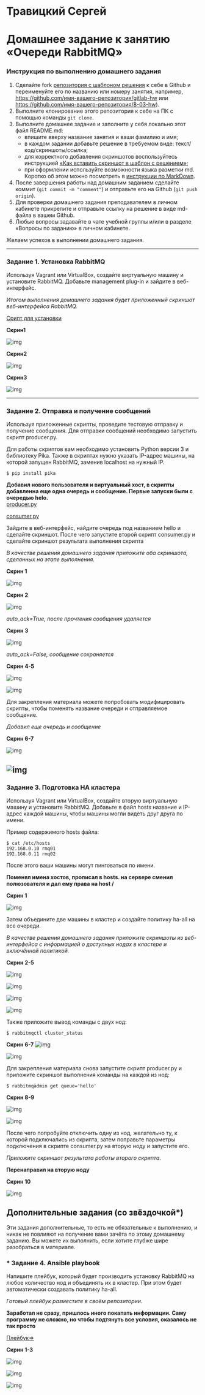 # Травицкий Сергей
# Домашнее задание к занятию  «Очереди RabbitMQ»

### Инструкция по выполнению домашнего задания

1. Сделайте fork [репозитория c шаблоном решения](https://github.com/netology-code/sys-pattern-homework) к себе в Github и переименуйте его по названию или номеру занятия, например, https://github.com/имя-вашего-репозитория/gitlab-hw или https://github.com/имя-вашего-репозитория/8-03-hw).
2. Выполните клонирование этого репозитория к себе на ПК с помощью команды `git clone`.
3. Выполните домашнее задание и заполните у себя локально этот файл README.md:
   - впишите вверху название занятия и ваши фамилию и имя;
   - в каждом задании добавьте решение в требуемом виде: текст/код/скриншоты/ссылка;
   - для корректного добавления скриншотов воспользуйтесь инструкцией [«Как вставить скриншот в шаблон с решением»](https://github.com/netology-code/sys-pattern-homework/blob/main/screen-instruction.md);
   - при оформлении используйте возможности языка разметки md. Коротко об этом можно посмотреть в [инструкции по MarkDown](https://github.com/netology-code/sys-pattern-homework/blob/main/md-instruction.md).
4. После завершения работы над домашним заданием сделайте коммит (`git commit -m "comment"`) и отправьте его на Github (`git push origin`).
5. Для проверки домашнего задания преподавателем в личном кабинете прикрепите и отправьте ссылку на решение в виде md-файла в вашем Github.
6. Любые вопросы задавайте в чате учебной группы и/или в разделе «Вопросы по заданию» в личном кабинете.

Желаем успехов в выполнении домашнего задания.

---

### Задание 1. Установка RabbitMQ

Используя Vagrant или VirtualBox, создайте виртуальную машину и установите RabbitMQ.
Добавьте management plug-in и зайдите в веб-интерфейс.

*Итогом выполнения домашнего задания будет приложенный скриншот веб-интерфейса RabbitMQ.*

[Срипт для установки](https://github.com/travickiy67/RabbitMQ/blob/main/files/sh.sh)  

**Скрин1**

![img](https://github.com/travickiy67/RabbitMQ/blob/main/img/img1.1.png)  

**Скрин2**

![img](https://github.com/travickiy67/RabbitMQ/blob/main/img/img1.3.png)  

**Скрин3**

![img](https://github.com/travickiy67/RabbitMQ/blob/main/img/img1.4.png)  

---

### Задание 2. Отправка и получение сообщений

Используя приложенные скрипты, проведите тестовую отправку и получение сообщения.
Для отправки сообщений необходимо запустить скрипт producer.py.

Для работы скриптов вам необходимо установить Python версии 3 и библиотеку Pika.
Также в скриптах нужно указать IP-адрес машины, на которой запущен RabbitMQ, заменив localhost на нужный IP.

```shell script
$ pip install pika
```
**Добавил нового пользователя и виртуальный хост, в скрипты добавленна еще одна очередь и сообщение. Первые запуски были с очередью helo.**  
[producer.py](https://github.com/travickiy67/RabbitMQ/blob/main/files/producer.py)

[consumer.py](https://github.com/travickiy67/RabbitMQ/blob/main/files/consumer1.py)
 
Зайдите в веб-интерфейс, найдите очередь под названием hello и сделайте скриншот.
После чего запустите второй скрипт consumer.py и сделайте скриншот результата выполнения скрипта

*В качестве решения домашнего задания приложите оба скриншота, сделанных на этапе выполнения.*

**Скрин 1**  

![img](https://github.com/travickiy67/RabbitMQ/blob/main/img/img2.2.png)

**Скрин 2**  

![img](https://github.com/travickiy67/RabbitMQ/blob/main/img/img2.4.png)

*auto_ack=True, после прочтения сообщения удаляется*  

**Cкрин 3**  

![img](https://github.com/travickiy67/RabbitMQ/blob/main/img/img2.3.png)

*auto_ack=False, сообщение сохраняется*  

**Скрин 4-5**  

![img](https://github.com/travickiy67/RabbitMQ/blob/main/img/img2.5.png)  

![img](https://github.com/travickiy67/RabbitMQ/blob/main/img/img2.6.png)  

Для закрепления материала можете попробовать модифицировать скрипты, чтобы поменять название очереди и отправляемое сообщение.

*Добавил еще очередь и сообщение*  

**Скрин 6-7**

![img](https://github.com/travickiy67/RabbitMQ/blob/main/img/img2.7.png)   

![img](https://github.com/travickiy67/RabbitMQ/blob/main/img/img2.8.png)  
---

### Задание 3. Подготовка HA кластера

Используя Vagrant или VirtualBox, создайте вторую виртуальную машину и установите RabbitMQ.
Добавьте в файл hosts название и IP-адрес каждой машины, чтобы машины могли видеть друг друга по имени.

Пример содержимого hosts файла:
```shell script
$ cat /etc/hosts
192.168.0.10 rmq01
192.168.0.11 rmq02
```
После этого ваши машины могут пинговаться по имени.

**Поменял имена хостов, прописал в hosts. на сервере сменил полюзователя и дал ему права на host /**

**Скрин 1**  

![img](https://github.com/travickiy67/RabbitMQ/blob/main/img/img3.1.png)
 
Затем объедините две машины в кластер и создайте политику ha-all на все очереди.

*В качестве решения домашнего задания приложите скриншоты из веб-интерфейса с информацией о доступных нодах в кластере и включённой политикой.*

**Скрин 2-5**

![img](https://github.com/travickiy67/RabbitMQ/blob/main/img/img3.4.png)

![img](https://github.com/travickiy67/RabbitMQ/blob/main/img/img3.5.png) 

![img](https://github.com/travickiy67/RabbitMQ/blob/main/img/img3.6.png)

![img](https://github.com/travickiy67/RabbitMQ/blob/main/img/img3.7.png)


Также приложите вывод команды с двух нод:

```shell script
$ rabbitmqctl cluster_status

```
**Скрин 6-7**
![img](https://github.com/travickiy67/RabbitMQ/blob/main/img/img3.2.png)

![img](https://github.com/travickiy67/RabbitMQ/blob/main/img/img3.3.png)

Для закрепления материала снова запустите скрипт producer.py и приложите скриншот выполнения команды на каждой из нод:

```shell script
$ rabbitmqadmin get queue='hello'
```
**Скрин 8-9**

![img](https://github.com/travickiy67/RabbitMQ/blob/main/img/img3.8.png)

![img](https://github.com/travickiy67/RabbitMQ/blob/main/img/img3.9.png)

После чего попробуйте отключить одну из нод, желательно ту, к которой подключались из скрипта, затем поправьте параметры подключения в скрипте consumer.py на вторую ноду и запустите его.

*Приложите скриншот результата работы второго скрипта.*

**Перенаправил на вторую ноду**

**Скрин 10**

![img](https://github.com/travickiy67/RabbitMQ/blob/main/img/img4.0.png)

## Дополнительные задания (со звёздочкой*)
Эти задания дополнительные, то есть не обязательные к выполнению, и никак не повлияют на получение вами зачёта по этому домашнему заданию. Вы можете их выполнить, если хотите глубже шире разобраться в материале.

### * Задание 4. Ansible playbook

Напишите плейбук, который будет производить установку RabbitMQ на любое количество нод и объединять их в кластер.
При этом будет автоматически создавать политику ha-all.

*Готовый плейбук разместите в своём репозитории.*

**Заработал не сразу, пришлось иного покапать информации. Саму программу не сложно, но чтобы подтянуть все условия, оказалось не так просто**  

[Плейбук=>](https://github.com/travickiy67/RabbitMQ/blob/main/files/rabbitmq.yml)  

**Скрин 1-3**  

![img](https://github.com/travickiy67/RabbitMQ/blob/main/img/img5.0.png)

![img](https://github.com/travickiy67/RabbitMQ/blob/main/img/img5.1.png)

![img](https://github.com/travickiy67/RabbitMQ/blob/main/img/img5.2.png)

